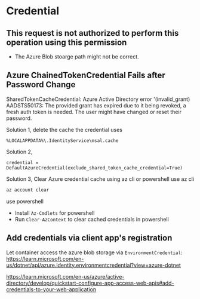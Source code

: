 # Credential

## This request is not authorized to perform this operation using this permission
- The Azure Blob stoarge path might not be correct.

## Azure ChainedTokenCredential Fails after Password Change
SharedTokenCacheCredential: Azure Active Directory error '(invalid_grant) AADSTS50173: 
The provided grant has expired due to it being revoked, a fresh auth token is needed. 
The user might have changed or reset their password.

Solution 1, delete the cache the credential uses
```
%LOCALAPPDATA%\.IdentityService\msal.cache
```

Solution 2, 
```
credential = DefaultAzureCredential(exclude_shared_token_cache_credential=True)
```

Solution 3, Clear Azure credential cache using az cli or powershell
use az cli
```sh
az account clear
```
use powershell
- Install `Az-Cmdlets` for powershell
- Run `Clear-AzContext` to clear cached credentials in powershell

## Add credentials via client app's registration
Let container access the azure blob storage via `EnvironmentCredential`:
https://learn.microsoft.com/en-us/dotnet/api/azure.identity.environmentcredential?view=azure-dotnet

https://learn.microsoft.com/en-us/azure/active-directory/develop/quickstart-configure-app-access-web-apis#add-credentials-to-your-web-application
